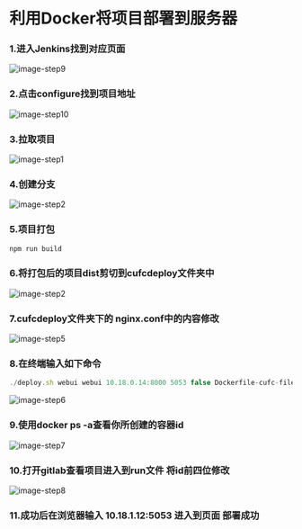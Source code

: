 # 利用Docker将项目部署到服务器

### 1.进入Jenkins找到对应页面
![image-step9](Deploy-steps.assets/step9.png)

### 2.点击configure找到项目地址
![image-step10](Deploy-steps.assets/step10.png)

### 3.拉取项目

![image-step1](Deploy-steps.assets/%E6%AD%A5%E9%AA%A4%E4%B8%80.png)

### 4.创建分支

![image-step2](Deploy-steps.assets/%E6%AD%A5%E9%AA%A42.png)

### 5.项目打包

```ts
npm run build
```

### 6.将打包后的项目dist剪切到cufcdeploy文件夹中

![image-step2](Deploy-steps.assets/%E6%AD%A5%E9%AA%A44.png)

### 7.cufcdeploy文件夹下的 nginx.conf中的内容修改

![image-step5](Deploy-steps.assets/%E6%AD%A5%E9%AA%A4%E4%BA%94.png)

### 8.在终端输入如下命令 

```ts
./deploy.sh webui webui 10.18.0.14:8000 5053 false Dockerfile-cufc-file dist
```

![image-step6](Deploy-steps.assets/%E6%AD%A5%E9%AA%A46.png)



### 9.使用docker ps -a查看你所创建的容器id

![image-step7](Deploy-steps.assets/%E6%AD%A5%E9%AA%A4%E4%B8%83.png)



### 10.打开gitlab查看项目进入到run文件 将id前四位修改

![image-step8](Deploy-steps.assets/%E6%AD%A5%E9%AA%A4%E5%85%AB.png)

### 11.成功后在浏览器输入 10.18.1.12:5053 进入到页面 部署成功